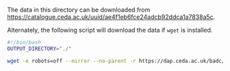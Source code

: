 The data in this directory can be downloaded from https://catalogue.ceda.ac.uk/uuid/ae4f1eb6fce24adcb92ddca1a7838a5c.

Alternately, the following script will download the data if `wget` is installed.

```bash
#!/bin/bash
OUTPUT_DIRECTORY="./"

wget -e robots=off --mirror --no-parent -r https://dap.ceda.ac.uk/badc/ar6_wg1/data/spm/spm_01/v20210809/ --directory-prefix="${OUTPUT_DIRECTORY}"
```
